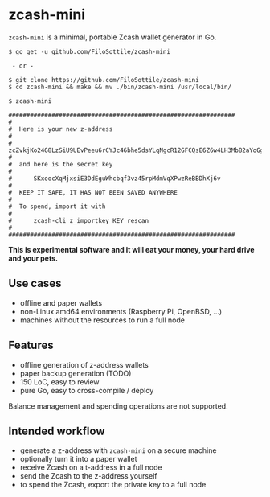# zcash-mini

`zcash-mini` is a minimal, portable Zcash wallet generator in Go.

```
$ go get -u github.com/FiloSottile/zcash-mini

 - or -

$ git clone https://github.com/FiloSottile/zcash-mini
$ cd zcash-mini && make && mv ./bin/zcash-mini /usr/local/bin/
```

```
$ zcash-mini

###############################################################
#
#  Here is your new z-address
#
#      zcZvkjKo24G8LzSiU9UEvPeeu6rCYJc46bhe5dsYLqNgcR12GFCQsE6Z6w4LH3Mb82aYoGgpjRpK8VcwTesaFbpPZhmkCJe
#
#  and here is the secret key
#
#      SKxoocXqMjxsiE3DdEguWhcbqf3vz45rpMdmVqXPwzReBBDhXj6v
#
#  KEEP IT SAFE, IT HAS NOT BEEN SAVED ANYWHERE
#
#  To spend, import it with
#
#      zcash-cli z_importkey KEY rescan
#
###############################################################
```

**This is experimental software and it will eat your money, your hard drive and your pets.**

## Use cases

* offline and paper wallets
* non-Linux amd64 environments (Raspberry Pi, OpenBSD, ...)
* machines without the resources to run a full node

## Features

* offline generation of z-address wallets
* paper backup generation (TODO)
* 150 LoC, easy to review
* pure Go, easy to cross-compile / deploy

Balance management and spending operations are not supported.

## Intended workflow

* generate a z-address with `zcash-mini` on a secure machine
* optionally turn it into a paper wallet
* receive Zcash on a t-address in a full node
* send the Zcash to the z-address yourself
* to spend the Zcash, export the private key to a full node
